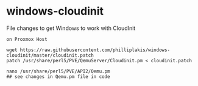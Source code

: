 # windows-cloudinit
File changes to get Windows to work with CloudInit

    on Proxmox Host
    
    wget https://raw.githubusercontent.com/philliplakis/windows-cloudinit/master/cloudinit.patch    
    patch /usr/share/perl5/PVE/QemuServer/Cloudinit.pm < cloudinit.patch
    
    nano /usr/share/perl5/PVE/API2/Qemu.pm
    ## see changes in Qemu.pm file in code
